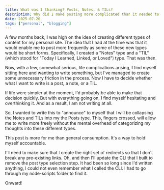 ```yaml
---
title: What was I thinking? Posts, Notes, & TILs?
description: Why did I make posting more complicated than it needed to be?
date: 2025-07-20
tags: ["personal", "blogging"]
---
```


A few months back, I was high on the idea of creating different types of content for my personal site. The idea that I had at the time was that it would enable me to post more frequently as some of these new types would be short forms. Specifically, I created a "Notes" type and a "TIL" (which stood for "Today I Learned, Linked, or Loved") type. That was then.

Now, with a few, somewhat serious, life complications arising, I find myself sitting here and wanting to write something, but I've managed to create some unnecessary friction in the process. Now I have to decide whether what I want to write is a post, a note, or a TIL.

If life were simpler at the moment, I'd probably be able to make that decision quickly. But with everything going on, I find myself hesitating and overthinking it. And as a result, I am not writing at all.

So, I wanted to write this to "announce" to myself that I will be collapsing the Notes and TILs into my the Posts type. This, fingers crossed, will allow me to write more freely without the mental overhead of categorizing my thoughts into these different types.

This post is more for me than general consumption. It's a way to hold myself accountable.

I'll need to make sure that I create the right set of redirects so that I don't break any pre-existing links. Oh, and then I'll update the CLI that I built to remove the post type selection step. It had been so long since I'd written anything, I could not even remember what I called the CLI. I had to go through my node-scripts folder to find it.

Onward!
